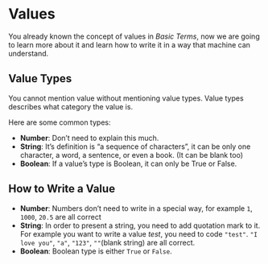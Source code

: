 # Values

You already known the concept of values in *Basic Terms*, now we are going to learn more about it and learn how to write it in a way that machine can understand.

## Value Types

You cannot mention value without mentioning value types. Value types describes what category the value is.

Here are some common types:

- **Number**: Don’t need to explain this much.
- **String**: It’s definition is “a sequence of characters”, it can be only one character, a word, a sentence, or even a book. (It can be blank too)
- **Boolean**: If a value’s type is Boolean, it can only be True or False.

## How to Write a Value

- **Number**: Numbers don’t need to write in a special way, for example `1`, `1000`, `20.5` are all correct
- **String**: In order to present a string, you need to add quotation mark to it. For example you want to write a value *test*, you need to code `"test"`. `"I love you"`, `"a"`, `"123"`, `""`(blank string) are all correct.
- **Boolean**: Boolean type is either `True` or `False`.


